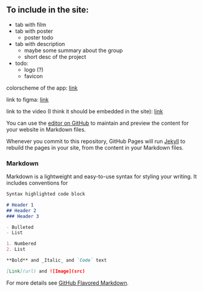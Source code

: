 ## To include in the site:
- tab with film
- tab with poster
  - poster todo
- tab with description
  - maybe some summary about the group
  - short desc of the project
- todo:
  - logo (?)
  - favicon
 
 
 colorscheme of the app: [link](https://material.io/resources/color/#!/?view.left=0&view.right=0&primary.color=2E7D32&secondary.color=006064)
 
 link to figma: [link](https://www.figma.com/file/XaD3W1sVnKoKYchODsnKut/LiisuSorter?node-id=13%3A0)
 
 link to the video (I think it should be embedded in the site): [link](youtube.com/watch?v=SYJO2_rM_jE)
 

You can use the [editor on GitHub](https://github.com/BarHanSolo/sorterPage/edit/master/index.md) to maintain and preview the content for your website in Markdown files.

Whenever you commit to this repository, GitHub Pages will run [Jekyll](https://jekyllrb.com/) to rebuild the pages in your site, from the content in your Markdown files.

### Markdown

Markdown is a lightweight and easy-to-use syntax for styling your writing. It includes conventions for

```markdown
Syntax highlighted code block

# Header 1
## Header 2
### Header 3

- Bulleted
- List

1. Numbered
2. List

**Bold** and _Italic_ and `Code` text

[Link](url) and ![Image](src)
```

For more details see [GitHub Flavored Markdown](https://guides.github.com/features/mastering-markdown/).
